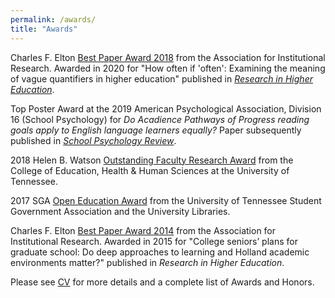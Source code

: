 ```yaml
---
permalink: /awards/
title: "Awards"
---
```


Charles F. Elton [Best Paper Award 2018](https://www.airweb.org/resources/awards-scholarships/awards/charles-f.-elton-best-paper-award/elton-best-papers) from the Association for Institutional Research. Awarded in 2020 for "How often if 'often': Examining the meaning of vague quantifiers in higher education" published in [*Research in Higher Education*](https://link.springer.com/article/10.1007/s11162-020-09587-8). 

Top Poster Award at the 2019 American Psychological Association, Division 16 (School Psychology) for *Do Acadience Pathways of 
Progress reading goals apply to English language learners equally?* Paper subsequently published in [*School Psychology Review*](https://doi.org/10.1080/2372966X.2020.1787080). 

2018 Helen B. Watson [Outstanding Faculty Research Award](https://epc.utk.edu/tag/helen-b-watson-outstanding-faculty-research-award/) from the College of Education, Health & Human Sciences at the University of Tennessee. 

2017 SGA [Open Education Award](https://epc.utk.edu/2017/04/21/rocconi-wins-sga-award/) from the University of Tennessee Student Government Association and the University Libraries. 

Charles F. Elton [Best Paper Award 2014](https://www.airweb.org/resources/awards-scholarships/awards/charles-f.-elton-best-paper-award/elton-best-papers) from the Association for Institutional Research. Awarded in 2015 for "College seniors’ plans for graduate school: Do deep approaches to learning and Holland academic environments matter?" published in *Research in Higher Education*. 


Please see [CV](/cv/) for more details and a complete list of Awards and Honors.
